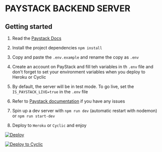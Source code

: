 # PAYSTACK BACKEND SERVER

## Getting started

1. Read the [Paystack Docs](https://paystack.com/docs/payments/accept-payments/#charge-api)

2. Install the project dependencies `npm install`

3. Copy and paste the `.env.example` and rename the copy as `.env`

4. Create an account on PayStack and fill teh variables in th `.env` file and don't forget to set your environment variables when you deploy to Heroku or Cyclic

5. By default, the server will be in test mode. To go live, set the `IS_PAYSTACK_LIVE=true` in the `.env` file

6. Refer to [Paystack documentation](https://paystack.com/docs/payments/payment-channels/#mobile-money) if you have any issues

7. Spin up a dev server with `npm run dev` (automatic restart with nodemon) or `npm run start-dev`

8. Deploy to `Heroku` or `Cyclic` and enjoy

[![Deploy](https://www.herokucdn.com/deploy/button.svg)](https://heroku.com/deploy?template=https://github.com/Parables/paystack-backend)

[![Deploy to Cyclic](https://deploy.cyclic.app/button.svg)](https://github.com/Parables/paystack-backend)

